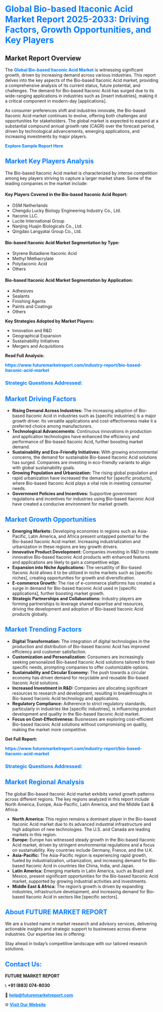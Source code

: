 <h1 style="color: #007BFF;">Global Bio-based Itaconic Acid Market Report 2025-2033: Driving Factors, Growth Opportunities, and Key Players</h1>

<section id="overview">
<h2>Market Report Overview</h2>
<p>The <a href="https://www.futuremarketreport.com/industry-report/bio-based-itaconic-acid-market" style="color: #007BFF; text-decoration: none;"><strong>Global Bio-based Itaconic Acid Market</strong></a> is witnessing significant growth, driven by increasing demand across various industries. This report delves into the key aspects of the Bio-based Itaconic Acid market, providing a comprehensive analysis of its current status, future potential, and challenges. The demand for Bio-based Itaconic Acid has surged due to its wide-ranging applications in industries such as [insert industries], making it a critical component in modern-day [applications].</p>
<p>As consumer preferences shift and industries innovate, the Bio-based Itaconic Acid market continues to evolve, offering both challenges and opportunities for stakeholders. The global market is expected to expand at a substantial compound annual growth rate (CAGR) over the forecast period, driven by technological advancements, emerging applications, and increasing investments by major players.</p>
</section>

<section id="overview">
<p><a href="https://www.futuremarketreport.com/request-sample/reportId=62527" style="color: #007BFF; text-decoration: none;"><strong>Explore Sample Report Here</strong></a></p>
</section>

<section id="key-players">
<h2 style="color: #007BFF;">Market Key Players Analysis</h2>
<p>The Bio-based Itaconic Acid market is characterized by intense competition among key players striving to capture a larger market share. Some of the leading companies in the market include:</p>
<h4>Key Players Covered in the Bio-based Itaconic Acid Report:</h4>
<ul><li>DSM Netherlands</li><li>Chengdu Lucky Biology Engineering Industry Co., Ltd.</li><li>Itaconix LLC.</li><li>Lucite International Group</li><li>Nanjing Huajin Biologicals Co., Ltd.</li><li>Qingdao Langyatai Group Co., Ltd.</li></ul>
<h4>Bio-based Itaconic Acid Market Segmentation by Type:</h4>
<ul><li>Styrene Butadiene Itaconic Acid</li><li>Methyl Methacrylate</li><li>Polyitaconic Acid</li><li>Others</li></ul>

<h4>Bio-based Itaconic Acid Market Segmentation by Application:</h4>
<ul><li>Adhesives</li><li>Sealants</li><li>Finishing Agents</li><li>Paints and Coatings</li><li>Others</li></ul>
<p><strong>Key Strategies Adopted by Market Players:</strong></p>
<ul>
<li>Innovation and R&D</li>
<li>Geographical Expansion</li>
<li>Sustainability Initiatives</li>
<li>Mergers and Acquisitions</li>
</ul>
</section>

<section>
<p><strong>Read Full Analysis: </strong></p><a href="https://www.futuremarketreport.com/industry-report/bio-based-itaconic-acid-market" style="color: #007BFF; text-decoration: none;"><strong>https://www.futuremarketreport.com/industry-report/bio-based-itaconic-acid-market</strong></a>
<h3 style="color: #007BFF;">Strategic Questions Addressed:</h3>
</section>

<section id="driving-factors">
<h2 style="color: #007BFF;">Market Driving Factors</h2>
<ul>
<li><strong>Rising Demand Across Industries:</strong> The increasing adoption of Bio-based Itaconic Acid in industries such as [specific industries] is a major growth driver. Its versatile applications and cost-effectiveness make it a preferred choice among manufacturers.</li>
<li><strong>Technological Advancements:</strong> Continuous innovations in production and application technologies have enhanced the efficiency and performance of Bio-based Itaconic Acid, further boosting market demand.</li>
<li><strong>Sustainability and Eco-Friendly Initiatives:</strong> With growing environmental concerns, the demand for sustainable Bio-based Itaconic Acid solutions has surged. Companies are investing in eco-friendly variants to align with global sustainability goals.</li>
<li><strong>Growing Population and Urbanization:</strong> The rising global population and rapid urbanization have increased the demand for [specific products], where Bio-based Itaconic Acid plays a vital role in meeting consumer needs.</li>
<li><strong>Government Policies and Incentives:</strong> Supportive government regulations and incentives for industries using Bio-based Itaconic Acid have created a conducive environment for market growth.</li>
</ul>
</section>

<section id="growth-opportunities">
<h2 style="color: #007BFF;">Market Growth Opportunities</h2>
<ul>
<li><strong>Emerging Markets:</strong> Developing economies in regions such as Asia-Pacific, Latin America, and Africa present untapped potential for the Bio-based Itaconic Acid market. Increasing industrialization and urbanization in these regions are key growth drivers.</li>
<li><strong>Innovative Product Development:</strong> Companies investing in R&D to create innovative Bio-based Itaconic Acid products with enhanced features and applications are likely to gain a competitive edge.</li>
<li><strong>Expansion into Niche Applications:</strong> The versatility of Bio-based Itaconic Acid allows it to be utilized in niche markets such as [specific niches], creating opportunities for growth and diversification.</li>
<li><strong>E-commerce Growth:</strong> The rise of e-commerce platforms has created a surge in demand for Bio-based Itaconic Acid used in [specific applications], further boosting market growth.</li>
<li><strong>Strategic Partnerships and Collaborations:</strong> Industry players are forming partnerships to leverage shared expertise and resources, driving the development and adoption of Bio-based Itaconic Acid products globally.</li>
</ul>
</section>

<section id="trending-factors">
<h2 style="color: #007BFF;">Market Trending Factors</h2>
<ul>
<li><strong>Digital Transformation:</strong> The integration of digital technologies in the production and distribution of Bio-based Itaconic Acid has improved efficiency and customer satisfaction.</li>
<li><strong>Customization and Personalization:</strong> Consumers are increasingly seeking personalized Bio-based Itaconic Acid solutions tailored to their specific needs, prompting companies to offer customizable options.</li>
<li><strong>Sustainability and Circular Economy:</strong> The push towards a circular economy has driven demand for recyclable and reusable Bio-based Itaconic Acid solutions.</li>
<li><strong>Increased Investment in R&D:</strong> Companies are allocating significant resources to research and development, resulting in breakthroughs in Bio-based Itaconic Acid technology and applications.</li>
<li><strong>Regulatory Compliance:</strong> Adherence to strict regulatory standards, particularly in industries like [specific industries], is influencing product development and quality in the Bio-based Itaconic Acid market.</li>
<li><strong>Focus on Cost-Effectiveness:</strong> Businesses are exploring cost-efficient Bio-based Itaconic Acid solutions without compromising on quality, making the market more competitive.</li>
</ul>
</section>

<section>
<p><strong>Get Full Report: </strong></p><a href="https://www.futuremarketreport.com/industry-report/bio-based-itaconic-acid-market" style="color: #007BFF; text-decoration: none;"><strong>https://www.futuremarketreport.com/industry-report/bio-based-itaconic-acid-market</strong></a>
<h3 style="color: #007BFF;">Strategic Questions Addressed:</h3>
</section>


<section id="regional-analysis">
<h2 style="color: #007BFF;">Market Regional Analysis</h2>
<p>The global Bio-based Itaconic Acid market exhibits varied growth patterns across different regions. The key regions analyzed in this report include North America, Europe, Asia-Pacific, Latin America, and the Middle East & Africa:</p>
<ul>
<li><strong>North America:</strong> This region remains a dominant player in the Bio-based Itaconic Acid market due to its advanced industrial infrastructure and high adoption of new technologies. The U.S. and Canada are leading markets in this region.</li>
<li><strong>Europe:</strong> Europe has witnessed steady growth in the Bio-based Itaconic Acid market, driven by stringent environmental regulations and a focus on sustainability. Key countries include Germany, France, and the U.K.</li>
<li><strong>Asia-Pacific:</strong> The Asia-Pacific region is experiencing rapid growth, fueled by industrialization, urbanization, and increasing demand for Bio-based Itaconic Acid in countries like China, India, and Japan.</li>
<li><strong>Latin America:</strong> Emerging markets in Latin America, such as Brazil and Mexico, present significant opportunities for the Bio-based Itaconic Acid market, supported by growing industrial activities and investments.</li>
<li><strong>Middle East & Africa:</strong> The region’s growth is driven by expanding industries, infrastructure development, and increasing demand for Bio-based Itaconic Acid in sectors like [specific sectors].</li>
</ul>
</section>

<footer>
<h2 style="color: #007BFF;">About FUTURE MARKET REPORT</h2>
<p>We are a trusted name in market research and advisory services, delivering actionable insights and strategic support to businesses across diverse industries. Our expertise lies in offering:</p>

<p>Stay ahead in today’s competitive landscape with our tailored research solutions.</p>

<h2 style="color: #007BFF;">Contact Us:</h2>
<p><strong>FUTURE MARKET REPORT</strong></p>
<p>📞 <strong>+91 (883) 074-8030</strong></p>
<p>📧 <strong><a href="mailto:help@futuremarketreport.com" style="color: #007BFF;">help@futuremarketreport.com</a></strong></p>
<p>🌐 <strong><a href="https://www.futuremarketreport.com/" style="color: #007BFF;">Visit Our Website</a></strong></p>
</footer>